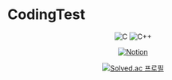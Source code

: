 # CodingTest   

<div align="center">
  
![C](https://img.shields.io/badge/c-%2300599C.svg?style=flat-square&logo=c&logoColor=white)
![C++](https://img.shields.io/badge/c++-%2300599C.svg?style=flat-square&logo=c%2B%2B&logoColor=white)
  
<a href="https://jeong.notion.site/CODING-TEST-1189f2b91b2980e49c11ed195c2a8aed" target="_blank">![Notion](https://img.shields.io/badge/Notion-%23000000.svg?style=for-the-badge&logo=notion&logoColor=white)


[![Solved.ac
프로필](http://mazassumnida.wtf/api/v2/generate_badge?boj=yhkcyj)](https://solved.ac/yhkcyj)

</div>
